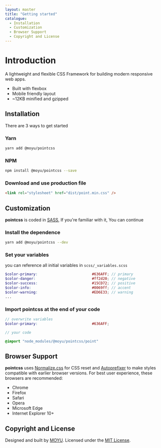 ```yaml
---
layout: master
title: "Getting started"
catalogue:
  - Installation
  - Customization
  - Browser Support
  - Copyright and License
---
```


# Introduction
A lightweight and flexible CSS Framework for building modern responsive web apps.

- Built with flexbox
- Mobile friendly layout
- ~12KB minified and gzipped

## Installation
There are 3 ways to get started

### Yarn
```sh
yarn add @moyu/pointcss
```

### NPM
```sh
npm install @moyu/pointcss --save
```

### Download and use production file
```html
<link rel="stylesheet" href="dist/point.min.css" />
```

## Customization
**pointcss** is coded in [SASS](http://sass-lang.com/), If you're familiar with it, You can continue

### Install the dependence
```sh
yarn add @moyu/pointcss --dev
```

### Set your variables
you can reference all initial variables in `scss/_variables.scss`
```scss
$color-primary:                         #636AFF; // primary
$color-danger:                          #ff2d20; // negative
$color-success:                         #15CD72; // positive
$color-info:                            #0069ff; // accent
$color-warning:                         #ED6E33; // warning
...
```

### Import pointcss at the end of your code
```scss
// overwrite variables
$color-primary:                         #636AFF;

// your code

@import "node_modules/@moyu/pointcss/point"
```

## Browser Support
**pointcss** uses [Normalize.css](https://necolas.github.io/normalize.css/) for CSS
reset and [Autoprefixer](https://github.com/postcss/autoprefixer) to make styles
compatible with earlier browser versions. For best user experience, these
browsers are recommended:

- Chrome
- Firefox
- Safari
- Opera
- Microsoft Edge
- Internet Explorer 10+

## Copyright and License
<p>
  Designed and built by <a href="https://moyu.io" target="_blank">MOYU</a>.
  Licensed under the <a href="{{project.license}}">MIT License</a>.
</p>
